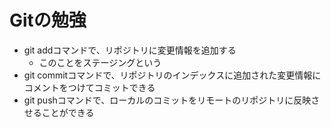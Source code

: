 # Gitの勉強
- git addコマンドで、リポジトリに変更情報を追加する
	- このことをステージングという
- git commitコマンドで、リポジトリのインデックスに追加された変更情報にコメントをつけてコミットできる
- git pushコマンドで、ローカルのコミットをリモートのリポジトリに反映させることができる
